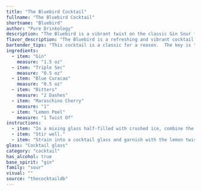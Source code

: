 ```yaml
---
title: "The Bluebird Cocktail"
fullname: "The Bluebird Cocktail"
shortname: "Bluebird"
author: "Pure Drinkology"
description: "The Bluebird is a vibrant twist on the classic Gin Sour family. While its precise origins are unclear, it likely emerged in the mid-20th century, drawing inspiration from the popularity of blue curaçao and other vibrant liqueurs. Its combination of citrus, gin, and bitters creates a refreshingly tart and slightly bitter cocktail, ideal for a summer afternoon. "
flavor_description: "The Bluebird is a refreshing and vibrant cocktail.  Gin's juniper notes intertwine with the citrusy sweetness of Triple Sec and Blue Curacao.  A whisper of bitters adds complexity, while the maraschino cherry and lemon peel provide a touch of sweetness and citrus zest.  The overall taste is bright, balanced, and slightly tart. "
bartender_tips: "This cocktail is a classic for a reason.  The key is to balance the sweetness from the Triple Sec and Blue Curacao with the dry gin and a dash of bitters. Don't over-muddle the cherry; a gentle press releases flavor without making the drink cloudy.  A long, thin peel of lemon adds a citrusy aroma without overwhelming the taste.  Enjoy! "
ingredients:
  - item: "Gin"
    measure: "1.5 oz"
  - item: "Triple Sec"
    measure: "0.5 oz"
  - item: "Blue Curacao"
    measure: "0.5 oz"
  - item: "Bitters"
    measure: "2 Dashes"
  - item: "Maraschino Cherry"
    measure: "1"
  - item: "Lemon Peel"
    measure: "1 Twist Of"
instructions:
  - item: "In a mixing glass half-filled with crushed ice, combine the gin, triple sec, Curacao, and bitters."
  - item: "Stir well."
  - item: "Strain into a cocktail glass and garnish with the lemon twist and the cherry."
glass: "Cocktail glass"
category: "cocktail"
has_alcohol: true
base_spirit: "gin"
family: "sour"
visual: ""
source: "thecocktaildb"
---
```


